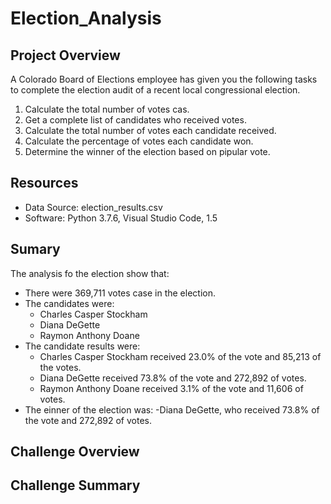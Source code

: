 # Election_Analysis

## Project Overview
A Colorado Board of Elections employee has given you the following tasks to complete the election audit of a recent local congressional election.

1. Calculate the total number of votes cas.
2. Get a complete list of candidates who received votes.
3. Calculate the total number of votes each candidate received.
4. Calculate the percentage of votes each candidate won.
5. Determine the winner of the election based on pipular vote.

## Resources
- Data Source: election_results.csv
- Software: Python 3.7.6, Visual Studio Code, 1.5

## Sumary
The analysis fo the election show that:
- There were 369,711 votes case in the election.
- The candidates were:
    - Charles Casper Stockham
    - Diana DeGette
    - Raymon Anthony Doane
- The candidate results were:
    - Charles Casper Stockham received 23.0% of the vote and 85,213 of the votes.
    - Diana DeGette received 73.8% of the vote and 272,892 of votes.
    - Raymon Anthony Doane received 3.1% of the vote and 11,606 of votes.
- The einner of the election was:
    -Diana DeGette, who received 73.8% of the vote and 272,892 of votes.

## Challenge Overview

## Challenge Summary
